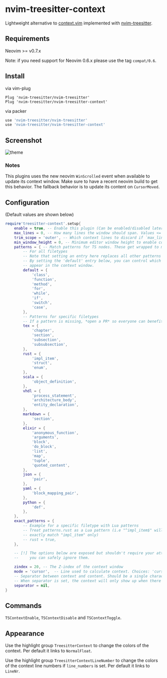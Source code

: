 # nvim-treesitter-context

Lightweight alternative to [context.vim](https://github.com/wellle/context.vim)
implemented with [nvim-treesitter](https://github.com/nvim-treesitter/nvim-treesitter).

## Requirements

Neovim >= v0.7.x

Note: if you need support for Neovim 0.6.x please use the tag `compat/0.6`.

## Install

via vim-plug

```vim
Plug 'nvim-treesitter/nvim-treesitter'
Plug 'nvim-treesitter/nvim-treesitter-context'
```

via packer

```lua
use 'nvim-treesitter/nvim-treesitter'
use 'nvim-treesitter/nvim-treesitter-context'
```


## Screenshot

![theme](./static/demo.gif)

### Notes

This plugins uses the new neovim `WinScrolled` event when available to update its
context window. Make sure to have a recent neovim build to get this behavior. The fallback
behavior is to update its content on `CursorMoved`.

## Configuration

(Default values are shown below)

```lua
require'treesitter-context'.setup{
    enable = true, -- Enable this plugin (Can be enabled/disabled later via commands)
    max_lines = 0, -- How many lines the window should span. Values <= 0 mean no limit.
    trim_scope = 'outer', -- Which context lines to discard if `max_lines` is exceeded. Choices: 'inner', 'outer'
    min_window_height = 0, -- Minimum editor window height to enable context. Values <= 0 mean no limit.
    patterns = { -- Match patterns for TS nodes. These get wrapped to match at word boundaries.
        -- For all filetypes
        -- Note that setting an entry here replaces all other patterns for this entry.
        -- By setting the 'default' entry below, you can control which nodes you want to
        -- appear in the context window.
        default = {
            'class',
            'function',
            'method',
            'for',
            'while',
            'if',
            'switch',
            'case',
        },
        -- Patterns for specific filetypes
        -- If a pattern is missing, *open a PR* so everyone can benefit.
        tex = {
            'chapter',
            'section',
            'subsection',
            'subsubsection',
        },
        rust = {
            'impl_item',
            'struct',
            'enum',
        },
        scala = {
            'object_definition',
        },
        vhdl = {
            'process_statement',
            'architecture_body',
            'entity_declaration',
        },
        markdown = {
            'section',
        },
        elixir = {
            'anonymous_function',
            'arguments',
            'block',
            'do_block',
            'list',
            'map',
            'tuple',
            'quoted_content',
        },
        json = {
            'pair',
        },
        yaml = {
            'block_mapping_pair',
        },
        python = {
            'def',
        },
    },
    exact_patterns = {
        -- Example for a specific filetype with Lua patterns
        -- Treat patterns.rust as a Lua pattern (i.e "^impl_item$" will
        -- exactly match "impl_item" only)
        -- rust = true,
    },

    -- [!] The options below are exposed but shouldn't require your attention,
    --     you can safely ignore them.

    zindex = 20, -- The Z-index of the context window
    mode = 'cursor',  -- Line used to calculate context. Choices: 'cursor', 'topline'
    -- Separator between context and content. Should be a single character string, like '-'.
    -- When separator is set, the context will only show up when there are at least 2 lines above cursorline.
    separator = nil,
}
```

## Commands

`TSContextEnable`, `TSContextDisable` and `TSContextToggle`.

## Appearance

Use the highlight group `TreesitterContext` to change the colors of the
context. Per default it links to `NormalFloat`.

Use the highlight group `TreesitterContextLineNumber` to change the colors of the
context line numbers if `line_numbers` is set. Per default it links to `LineNr`.
